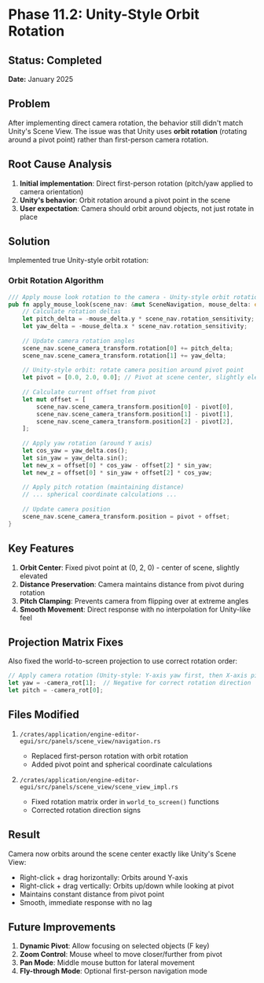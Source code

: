 # Phase 11.2: Unity-Style Orbit Rotation

## Status: Completed
**Date:** January 2025

## Problem
After implementing direct camera rotation, the behavior still didn't match Unity's Scene View. The issue was that Unity uses **orbit rotation** (rotating around a pivot point) rather than first-person camera rotation.

## Root Cause Analysis
1. **Initial implementation**: Direct first-person rotation (pitch/yaw applied to camera orientation)
2. **Unity's behavior**: Orbit rotation around a pivot point in the scene
3. **User expectation**: Camera should orbit around objects, not just rotate in place

## Solution
Implemented true Unity-style orbit rotation:

### Orbit Rotation Algorithm
```rust
/// Apply mouse look rotation to the camera - Unity-style orbit rotation
pub fn apply_mouse_look(scene_nav: &mut SceneNavigation, mouse_delta: egui::Vec2) -> Vec<ConsoleMessage> {
    // Calculate rotation deltas
    let pitch_delta = -mouse_delta.y * scene_nav.rotation_sensitivity;
    let yaw_delta = -mouse_delta.x * scene_nav.rotation_sensitivity;
    
    // Update camera rotation angles
    scene_nav.scene_camera_transform.rotation[0] += pitch_delta;
    scene_nav.scene_camera_transform.rotation[1] += yaw_delta;
    
    // Unity-style orbit: rotate camera position around pivot point
    let pivot = [0.0, 2.0, 0.0]; // Pivot at scene center, slightly elevated
    
    // Calculate current offset from pivot
    let mut offset = [
        scene_nav.scene_camera_transform.position[0] - pivot[0],
        scene_nav.scene_camera_transform.position[1] - pivot[1],
        scene_nav.scene_camera_transform.position[2] - pivot[2],
    ];
    
    // Apply yaw rotation (around Y axis)
    let cos_yaw = yaw_delta.cos();
    let sin_yaw = yaw_delta.sin();
    let new_x = offset[0] * cos_yaw - offset[2] * sin_yaw;
    let new_z = offset[0] * sin_yaw + offset[2] * cos_yaw;
    
    // Apply pitch rotation (maintaining distance)
    // ... spherical coordinate calculations ...
    
    // Update camera position
    scene_nav.scene_camera_transform.position = pivot + offset;
}
```

## Key Features
1. **Orbit Center**: Fixed pivot point at (0, 2, 0) - center of scene, slightly elevated
2. **Distance Preservation**: Camera maintains distance from pivot during rotation
3. **Pitch Clamping**: Prevents camera from flipping over at extreme angles
4. **Smooth Movement**: Direct response with no interpolation for Unity-like feel

## Projection Matrix Fixes
Also fixed the world-to-screen projection to use correct rotation order:
```rust
// Apply camera rotation (Unity-style: Y-axis yaw first, then X-axis pitch)
let yaw = -camera_rot[1];  // Negative for correct rotation direction
let pitch = -camera_rot[0];
```

## Files Modified
1. `/crates/application/engine-editor-egui/src/panels/scene_view/navigation.rs`
   - Replaced first-person rotation with orbit rotation
   - Added pivot point and spherical coordinate calculations

2. `/crates/application/engine-editor-egui/src/panels/scene_view/scene_view_impl.rs`
   - Fixed rotation matrix order in `world_to_screen()` functions
   - Corrected rotation direction signs

## Result
Camera now orbits around the scene center exactly like Unity's Scene View:
- Right-click + drag horizontally: Orbits around Y-axis
- Right-click + drag vertically: Orbits up/down while looking at pivot
- Maintains constant distance from pivot point
- Smooth, immediate response with no lag

## Future Improvements
1. **Dynamic Pivot**: Allow focusing on selected objects (F key)
2. **Zoom Control**: Mouse wheel to move closer/further from pivot
3. **Pan Mode**: Middle mouse button for lateral movement
4. **Fly-through Mode**: Optional first-person navigation mode